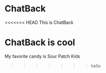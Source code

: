 # ChatBack
<<<<<<< HEAD
This is ChatBack

ChatBack is cool
=======
My favorite candy is Sour Patch Kids
>>>>>>> hello
